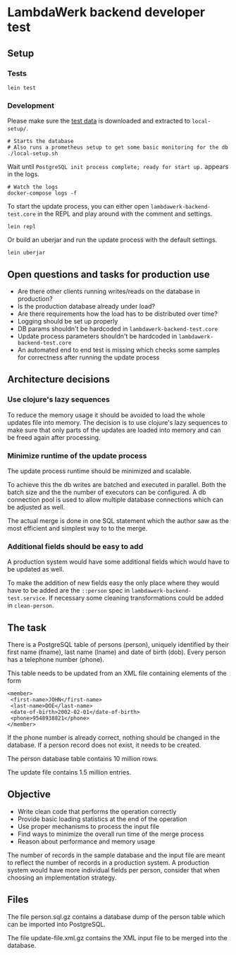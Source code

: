 # LambdaWerk backend developer test

## Setup

### Tests

    lein test

### Development

Please make sure the [test data](http://exchange.lambdawerk.com.s3-website.eu-central-1.amazonaws.com/lambdawerk-backend-test.tar) is downloaded and extracted to `local-setup/`.

    # Starts the database
    # Also runs a prometheus setup to get some basic monitoring for the db
    ./local-setup.sh


Wait until `PostgreSQL init process complete; ready for start up.` appears in the logs.

    # Watch the logs
    docker-compose logs -f

To start the update process, you can either open `lambdawerk-backend-test.core` in the REPL and play around with the comment and settings.

    lein repl

Or build an uberjar and run the update process with the default settings.

    lein uberjar

## Open questions and tasks for production use

 - Are there other clients running writes/reads on the database in production?
 - Is the production database already under load?
 - Are there requirements how the load has to be distributed over time?
 - Logging should be set up properly
 - DB params shouldn't be hardcoded in `lambdawerk-backend-test.core`
 - Update process parameters shouldn't be hardcoded in `lambdawerk-backend-test.core`
 - An automated end to end test is missing which checks some samples for correctness after running the update process

## Architecture decisions

### Use clojure's lazy sequences

To reduce the memory usage it should be avoided to load the whole updates file into memory.
The decision is to use clojure's lazy sequences to make sure that only parts of the updates are loaded into memory and can be freed again after processing.

### Minimize runtime of the update process

The update process runtime should be minimized and scalable.

To achieve this the db writes are batched and executed in parallel.
Both the batch size and the the number of executors can be configured.
A db connection pool is used to allow multiple database connections which can be adjusted as well.

The actual merge is done in one SQL statement which the author saw as the most efficient and simplest way to to the merge.

### Additional fields should be easy to add

A production system would have some additional fields which would have to be updated as well.

To make the addition of new fields easy the only place where they would have to be added are the `::person` spec in `lambdawerk-backend-test.service`.
If necessary some cleaning transformations could be added in `clean-person`.

## The task

There is a PostgreSQL table of persons (person), uniquely identified
by their first name (fname), last name (lname) and date of birth
(dob).  Every person has a telephone number (phone).

This table needs to be updated from an XML file containing elements of
the form

```
<member>
 <first-name>JOHN</first-name>
 <last-name>DOE</last-name>
 <date-of-birth>2002-02-01</date-of-birth>
 <phone>9548938821</phone>
</member>
```

If the phone number is already correct, nothing should be changed in
the database.  If a person record does not exist, it needs to be
created.

The person database table contains 10 million rows.

The update file contains 1.5 million entries.

## Objective

 - Write clean code that performs the operation correctly
 - Provide basic loading statistics at the end of the operation
 - Use proper mechanisms to process the input file
 - Find ways to minimize the overall run time of the merge process
 - Reason about performance and memory usage

The number of records in the sample database and the input file are
meant to reflect the number of records in a production system.  A
production system would have more individual fields per person,
consider that when choosing an implementation strategy.

## Files

The file person.sql.gz contains a database dump of the person table
which can be imported into PostgreSQL.

The file update-file.xml.gz contains the XML input file to be merged
into the database.
